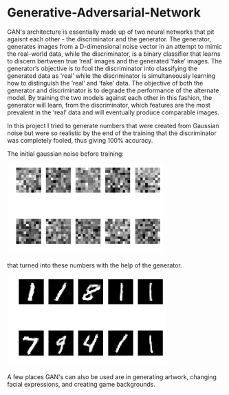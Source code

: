 # Generative-Adversarial-Network

GAN's architecture is essentially made up of two neural networks that pit agaisnt each other - the discriminator and the generator. The generator, generates images from a D-dimensional noise vector in an attempt to mimic the real-world data, while the discriminator, is a binary classifier that learns to discern bertween true ‘real’ images and the generated ‘fake’ images. The generator’s objective is to fool the discriminator into classifying the generated data as ‘real’ while the discriminator is simultaneously learning how to distinguish the ‘real’ and ‘fake’ data. The objective of both the generator and discriminator is to degrade the performance of the alternate model. By training the two models against each other in this fashion, the generator will learn, from the discriminator, which features are the most prevalent in the ‘real’ data and will eventually produce comparable images.

In this project I tried to generate numbers that were created from Gaussian noise but were so realistic by the end of the training that the discriminator was completely fooled, thus giving 100% accuracy.

The initial gaussian noise before training:

![](Images/gaussian_noise_before.png)

that turned into these numbers with the help of the generator.

![](Images/generated_after.png)

A few places GAN's can also be used are in generating artwork, changing facial expressions, and creating game backgrounds. 
